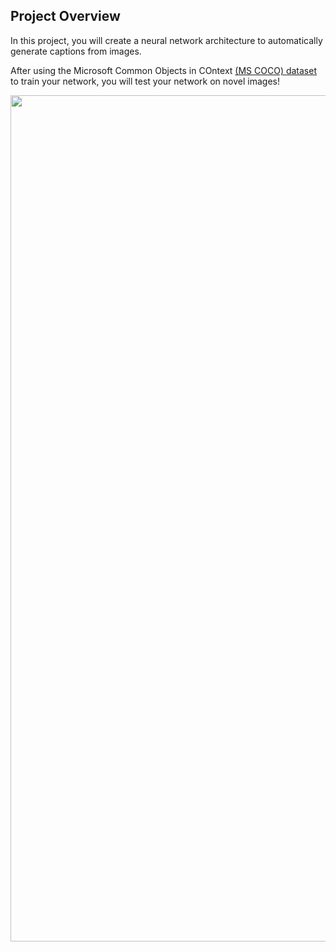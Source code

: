 ## Project Overview

In this project, you will create a neural network architecture to automatically generate captions from images.

After using the Microsoft Common Objects in COntext [(MS COCO) dataset](http://cocodataset.org/#home) to train your network, you will test your network on novel images!




<p align="center">
<img width="1354" alt="image-captioning" src="https://user-images.githubusercontent.com/33187812/68330571-27dfb980-00dc-11ea-96c7-6389d020145a.png" title="Image Captioning Model">
</p>
